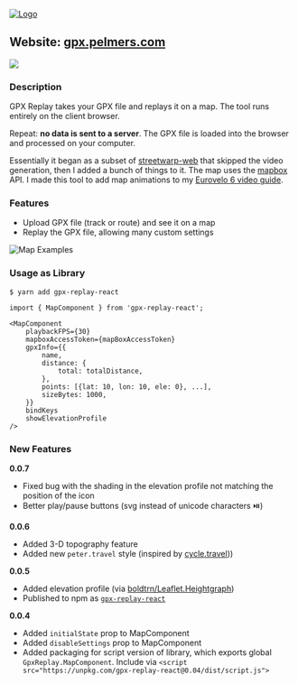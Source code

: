 [![Logo](static/logo.png)](https://gpx.pelmers.com/)

## Website: [gpx.pelmers.com](https://gpx.pelmers.com)

![](res/10s_demo.gif)

### Description

GPX Replay takes your GPX file and replays it on a map. The tool runs entirely
on the client browser.

Repeat: **no data is sent to a server**. The GPX file is loaded into the
browser and processed on your computer.

Essentially it began as a subset of
[streetwarp-web](https://github.com/pelmers/streetwarp-web) that skipped the
video generation, then I added a bunch of things to it. The map uses the
[mapbox](https://www.mapbox.com) API. I made this tool to add map animations
to my [Eurovelo 6 video guide](https://www.youtube.com/watch?v=g8bpJm3dWoo).

### Features

-   Upload GPX file (track or route) and see it on a map
-   Replay the GPX file, allowing many custom settings

![Map Examples](res/gpx_examples.jpg)

### Usage as Library

```
$ yarn add gpx-replay-react
```

```
import { MapComponent } from 'gpx-replay-react';

<MapComponent
    playbackFPS={30}
    mapboxAccessToken={mapBoxAccessToken}
    gpxInfo={{
        name,
        distance: {
            total: totalDistance,
        },
        points: [{lat: 10, lon: 10, ele: 0}, ...],
        sizeBytes: 1000,
    }}
    bindKeys
    showElevationProfile
/>
```

### New Features

**0.0.7**
-   Fixed bug with the shading in the elevation profile not matching the position of the icon
-   Better play/pause buttons (svg instead of unicode characters ⏯️)

**0.0.6**
-   Added 3-D topography feature
-   Added new `peter.travel` style (inspired by [cycle.travel](https://cycle.travel/)))

**0.0.5**

-   Added elevation profile (via [boldtrn/Leaflet.Heightgraph](https://github.com/boldtrn/Leaflet.Heightgraph))
-   Published to npm as [`gpx-replay-react`](https://www.npmjs.com/package/gpx-replay-react)

**0.0.4**

-   Added `initialState` prop to MapComponent
-   Added `disableSettings` prop to MapComponent
-   Added packaging for script version of library, which exports global `GpxReplay.MapComponent`. Include via `<script src="https://unpkg.com/gpx-replay-react@0.04/dist/script.js">`
